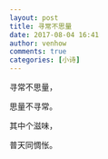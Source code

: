 ```yaml
---
layout: post
title: 寻常不思量
date: 2017-08-04 16:41
author: venhow
comments: true
categories: [小诗]
---
```

寻常不思量，

思量不寻常。

其中个滋味，

普天同惆怅。
